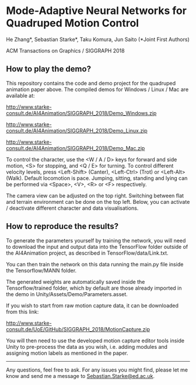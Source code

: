 Mode-Adaptive Neural Networks for Quadruped Motion Control
============
He Zhang*, Sebastian Starke*, Taku Komura, Jun Saito (*Joint First Authors)

ACM Transactions on Graphics / SIGGRAPH 2018

How to play the demo?
------------
This repository contains the code and demo project for the quadruped animation paper above. The compiled demos for Windows / Linux / Mac are available at:

http://www.starke-consult.de/AI4Animation/SIGGRAPH_2018/Demo_Windows.zip

http://www.starke-consult.de/AI4Animation/SIGGRAPH_2018/Demo_Linux.zip

http://www.starke-consult.de/AI4Animation/SIGGRAPH_2018/Demo_Mac.zip

To control the character, use the \<W / A / D> keys for forward and side motion, \<S> for stopping, and \<Q / E> for turning. To control different velocity levels, press \<Left-Shift> (Canter), \<Left-Ctrl> (Trot) or \<Left-Alt> (Walk).
Default locomotion is pace. Jumping, sitting, standing and lying can be performed via \<Space>, \<V>, \<R> or \<F> respectively.

The camera view can be adjusted on the top right. Switching between flat and terrain environment can be done on the top left. Below, you can activate / deactivate different character and data visualisations.

How to reproduce the results?
------------
To generate the parameters yourself by training the network, you will need to download the input and output data into the TensorFlow folder outside of the AI4Animation project, as described in TensorFlow/data/Link.txt.

You can then train the network on this data running the main.py file inside the Tensorflow/MANN folder.

The generated weights are automatically saved inside the Tensorflow/trained folder, which by default are those already imported in the demo in Unity/Assets/Demo/Parameters.asset.

If you wish to start from raw motion capture data, it can be downloaded from this link:

http://www.starke-consult.de/UoE/GitHub/SIGGRAPH_2018/MotionCapture.zip

You will then need to use the developed motion capture editor tools inside Unity to pre-process the data as you wish, i.e. adding modules and assigning motion labels as mentioned in the paper.

------------
Any questions, feel free to ask. For any issues you might find, please let me know and send me a message to Sebastian.Starke@ed.ac.uk.